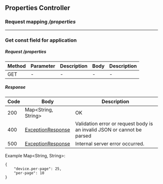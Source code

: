 ## Properties Controller
### Request mapping <em>/properties</em>

___
### Get const field for application
##### Request /properties
Method | Parameter | Description | Body | Description
------------ | ------------- | ------------- | ------------- | ------------- | 
GET | - | - | - | -

##### Response
Code | Body | Description
------------ | ------------- | -------------
200 | Map<String, String> | OK
400 | [ExceptionResponse](../model/ExceptionResponse.md) | Validation error or request body is an invalid JSON or cannot be parsed
500 | [ExceptionResponse](../model/ExceptionResponse.md) | Internal server error occurred.

Example Map<String, String>:

```
{
    "device.per-page": 25,
    "per-page": 10
}
```